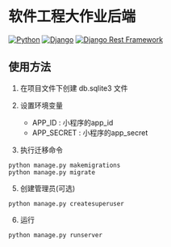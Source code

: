 # 软件工程大作业后端

[![Python](https://img.shields.io/badge/python-3.8.10-blue.svg?style=flat-square)](https://www.python.org/downloads/release/python-3810/)
[![Django](https://img.shields.io/badge/django-4.0.4-blue.svg?style=flat-square)](https://www.djangoproject.com/)
[![Django Rest Framework](https://img.shields.io/badge/django_rest_framework-3.13.1-blue.svg?style=flat-square)](http://www.django-rest-framework.org/)

## 使用方法

1. 在项目文件下创建 db.sqlite3 文件

2. 设置环境变量
   - APP_ID : 小程序的app_id
   - APP_SECRET : 小程序的app_secret

3. 执行迁移命令
```shell
python manage.py makemigrations
python manage.py migrate
```

5. 创建管理员(可选)
```shell
python manage.py createsuperuser
```

6. 运行
```shell
python manage.py runserver
```
